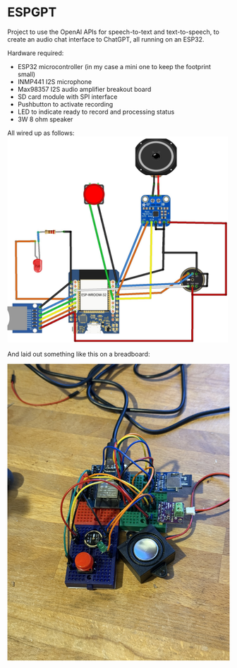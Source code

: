 # ESPGPT
Project to use the OpenAI APIs for speech-to-text and text-to-speech, to create an audio chat interface to ChatGPT, all running on an ESP32.

Hardware required:
<ul>
  <li> ESP32 microcontroller (in my case a mini one to keep the footprint small)</li>
  <li> INMP441 I2S microphone</li>
  <li> Max98357 I2S audio amplifier breakout board</li>
  <li> SD card module with SPI interface</li>
  <li> Pushbutton to activate recording </li>
  <li> LED to indicate ready to record and processing status</li>
  <li> 3W 8 ohm speaker</li>
</ul>
All wired up as follows:

<img src=ESPGPTtidy.jpg width=500>

And laid out something like this on a breadboard:

<img src=ESPGPTphoto.jpg>
